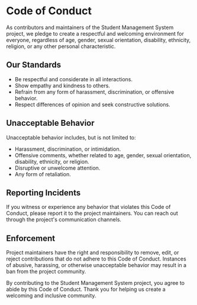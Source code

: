 # Code of Conduct

As contributors and maintainers of the Student Management System project, we pledge to create a respectful and welcoming environment for everyone, regardless of age, gender, sexual orientation, disability, ethnicity, religion, or any other personal characteristic.

## Our Standards

-   Be respectful and considerate in all interactions.
-   Show empathy and kindness to others.
-   Refrain from any form of harassment, discrimination, or offensive behavior.
-   Respect differences of opinion and seek constructive solutions.

## Unacceptable Behavior

Unacceptable behavior includes, but is not limited to:

-   Harassment, discrimination, or intimidation.
-   Offensive comments, whether related to age, gender, sexual orientation, disability, ethnicity, or religion.
-   Disruptive or unwelcome attention.
-   Any form of retaliation.

## Reporting Incidents

If you witness or experience any behavior that violates this Code of Conduct, please report it to the project maintainers. You can reach out through the project's communication channels.

## Enforcement

Project maintainers have the right and responsibility to remove, edit, or reject contributions that do not adhere to this Code of Conduct. Instances of abusive, harassing, or otherwise unacceptable behavior may result in a ban from the project community.

By contributing to the Student Management System project, you agree to abide by this Code of Conduct. Thank you for helping us create a welcoming and inclusive community.
